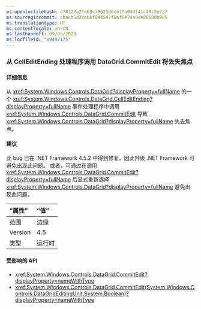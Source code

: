 ```yaml
---
ms.openlocfilehash: c78122a2fe69c78625d6cb7fa9ddf41c49c2e737
ms.sourcegitcommit: cbacb5d2cebbf044547f6af6e74a9de866800985
ms.translationtype: HT
ms.contentlocale: zh-CN
ms.lasthandoff: 09/05/2020
ms.locfileid: "89497175"
---
```

### <a name="calling-datagridcommitedit-from-a-celleditending-handler-drops-focus"></a>从 CellEditEnding 处理程序调用 DataGrid.CommitEdit 将丢失焦点

#### <a name="details"></a>详细信息

从 <xref:System.Windows.Controls.DataGrid?displayProperty=fullName> 的一个 <xref:System.Windows.Controls.DataGrid.CellEditEnding?displayProperty=fullName> 事件处理程序中调用 <xref:System.Windows.Controls.DataGrid.CommitEdit> 导致 <xref:System.Windows.Controls.DataGrid?displayProperty=fullName> 失去焦点。

#### <a name="suggestion"></a>建议

此 bug 已在 .NET Framework 4.5.2 中得到修复，因此升级 .NET Framework 可避免出现此问题。 或者，可通过在调用 <xref:System.Windows.Controls.DataGrid.CommitEdit?displayProperty=fullName> 后显式重新选择 <xref:System.Windows.Controls.DataGrid?displayProperty=fullName> 避免出现此问题。

| “属性”    | “值”       |
|:--------|:------------|
| 范围   |边缘|
|Version|4.5|
|类型|运行时|

#### <a name="affected-apis"></a>受影响的 API

- <xref:System.Windows.Controls.DataGrid.CommitEdit?displayProperty=nameWithType>
- <xref:System.Windows.Controls.DataGrid.CommitEdit(System.Windows.Controls.DataGridEditingUnit,System.Boolean)?displayProperty=nameWithType>

<!--

#### Affected APIs

- `M:System.Windows.Controls.DataGrid.CommitEdit`
- `M:System.Windows.Controls.DataGrid.CommitEdit(System.Windows.Controls.DataGridEditingUnit,System.Boolean)`

-->

